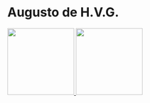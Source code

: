 # Augusto de H.V.G.

<div>
  <a href="https://github.com/AHVG">
    <img height="150px" src="https://github-readme-stats.vercel.app/api?username=AHVG&show_icons=true&theme=dracula&include_all_commits=true&count_private=true"/>
  </a>
  <a href="https://github.com/AHVG">
    <img height="150px" src="https://github-readme-stats.vercel.app/api/top-langs/?username=AHVG&layout-compact&langs_count=16&theme=dracula"/>
  </a>
</div>
